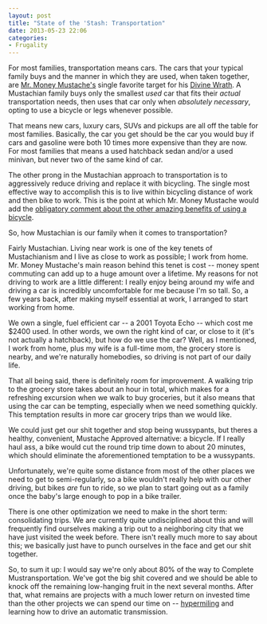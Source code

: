 ```yaml
---
layout: post
title: "State of the 'Stash: Transportation"
date: 2013-05-23 22:06
categories:
- Frugality
---
```


For most families, transportation means cars. The cars that your typical family buys and the manner in which they are used, when taken together, are [Mr. Money Mustache's][mmm] single favorite target for his [Divine Wrath][wrath]. A Mustachian family buys only the smallest _used_ car that fits their _actual_ transportation needs, then uses that car only when _absolutely necessary_, opting to use a bicycle or legs whenever possible.

<!-- more -->

That means new cars, luxury cars, SUVs and pickups are all off the table for most families. Basically, the car you get should be the car you would buy if cars and gasoline were both 10 times more expensive than they are now. For most families that means a used hatchback sedan and/or a used minivan, but never two of the same kind of car.

The other prong in the Mustachian approach to transportation is to aggressively reduce driving and replace it with bicycling. The single most effective way to accomplish this is to live within bicycling distance of work and then bike to work. This is the point at which Mr. Money Mustache would add the [obligatory comment about the other amazing benefits of using a bicycle][bikes].

So, how Mustachian is our family when it comes to transportation?

Fairly Mustachian. Living near work is one of the key tenets of Mustachianism and I live as close to work as possible; I work from home. Mr. Money Mustache's main reason behind this tenet is cost -- money spent commuting can add up to a huge amount over a lifetime. My reasons for not driving to work are a little different: I really enjoy being around my wife and driving a car is incredibly uncomfortable for me because I'm so tall. So, a few years back, after making myself essential at work, I arranged to start working from home.

We own a single, fuel efficient car -- a 2001 Toyota Echo -- which cost me $2400 used. In other words, we own the right kind of car, or close to it (it's not actually a hatchback), but how do we use the car? Well, as I mentioned, I work from home, plus my wife is a full-time mom, the grocery store is nearby, and we're naturally homebodies, so driving is not part of our daily life.

That all being said, there is definitely room for improvement. A walking trip to the grocery store takes about an hour in total, which makes for a refreshing excursion when we walk to buy groceries, but it also means that using the car can be tempting, especially when we need something quickly. This temptation results in more car grocery trips than we would like.

We could just get our shit together and stop being wussypants, but theres a healthy, convenient, Mustache Approved alternative: a bicycle. If I really haul ass, a bike would cut the round trip time down to about 20 minutes, which should eliminate the aforementioned temptation to be a wussypants.

Unfortunately, we're quite some distance from most of the other places we need to get to semi-regularly, so a bike wouldn't really help with our other driving, but bikes _are_ fun to ride, so we plan to start going out as a family once the baby's large enough to pop in a bike trailer.

There is one other optimization we need to make in the short term: consolidating trips. We are currently quite undisciplined about this and will frequently find ourselves making a trip out to a neighboring city that we have just visited the week before. There isn't really much more to say about this; we basically just have to punch ourselves in the face and get our shit together.

So, to sum it up: I would say we're only about 80% of the way to Complete Mustransportation. We've got the big shit covered and we should be able to knock off the remaining low-hanging fruit in the next several months. After that, what remains are projects with a much lower return on invested time than the other projects we can spend our time on -- [hypermiling][hypermiling] and learning how to drive an automatic transmission.

[mmm]: http://www.mrmoneymustache.com/
[wrath]: http://www.mrmoneymustache.com/2013/04/22/curing-your-clown-like-car-habit/
[hypermiling]: http://en.wikipedia.org/wiki/Energy-efficient_driving
[bikes]: http://www.mrmoneymustache.com/2012/05/07/what-do-you-mean-you-dont-have-a-bike/
